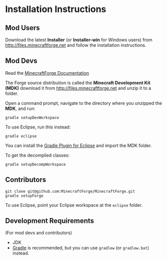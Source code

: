 # Installation Instructions

## Mod Users

Download the latest **Installer** (or **Installer-win** for Windows users) from http://files.minecraftforge.net and follow the installation instructions.

## Mod Devs

Read the [MinecraftForge Documentation](http://http://mcforge.readthedocs.io/)

The Forge source distribution is called the **Minecraft Development Kit (MDK)** download it from http://files.minecraftforge.net and unzip it to a folder.

Open a command prompt, navigate to the directory where you unzipped the **MDK**, and run:

    gradle setupDevWorkspace

To use Eclipse, run this instead:

    gradle eclipse 
    
You can install the [Gradle Plugin for Eclipse](https://marketplace.eclipse.org/content/gradle-sts-integration-eclipse) and import the MDK folder.

To get the decompiled classes:

    gradle setupDecompWorkspace

##  Contributors

    git clone git@github.com:MinecraftForge/MinecraftForge.git
    gradle setupForge

To use Eclipse, point your Eclipse workspace at the `eclipse` folder.

## Development Requirements 
(For mod devs and contributors)

  - JDK
  - [Gradle](https://docs.gradle.org/current/userguide/installation.html) is recommended, but you can use  `gradlew` (or `gradlew.bat`) instead.
